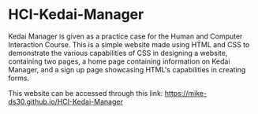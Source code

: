 # HCI-Kedai-Manager

Kedai Manager is given as a practice case for the Human and Computer Interaction Course. This is a simple website made using HTML and CSS to demonstrate the various capabilities of CSS in designing a website, containing two pages, a home page containing information on Kedai Manager, and a sign up page showcasing HTML's capabilities in creating forms.

This website can be accessed through this link: https://mike-ds30.github.io/HCI-Kedai-Manager
